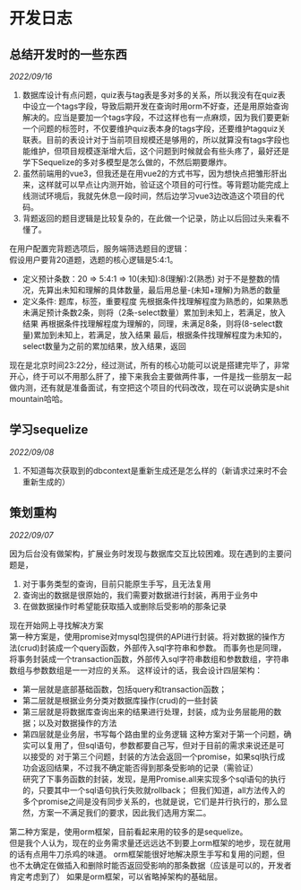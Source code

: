 # 开发日志

## 总结开发时的一些东西

*2022/09/16*

1. 数据库设计有点问题，quiz表与tag表是多对多的关系，所以我没有在quiz表中设立一个tags字段，导致后期开发在查询时用orm不好查，还是用原始查询解决的。应当是要加一个tags字段，不过这样也有一点麻烦，因为我们要更新一个问题的标签时，不仅要维护quiz表本身的tags字段，还要维护tagquiz关联表。目前的表设计对于当前项目规模还是够用的，所以就算没有tags字段也能维护，但项目规模逐渐增大后，这个问题到时候就会有些头疼了，最好还是学下Sequelize的多对多模型是怎么做的，不然后期要爆炸。
2. 虽然前端用的vue3，但我还是在用vue2的方式书写，因为想快点把雏形肝出来，这样就可以早点让内测开始，验证这个项目的可行性。等背题功能完成上线测试环境后，我就先休息一段时间，然后边学习vue3边改造这个项目的代码。
3. 背题返回的题目逻辑是比较复杂的，在此做一个记录，防止以后回过头来看不懂了。

在用户配置完背题选项后，服务端筛选题目的逻辑：  
假设用户要背20道题，选题的核心逻辑是5:4:1。
- 定义预计条数：20 => 5:4:1 => 10(未知):8(理解):2(熟悉)
    对于不是整数的情况，先算出未知和理解的具体数量，最后用总量-(未知+理解)为熟悉的数量
- 定义条件: 题库，标签，重要程度
先根据条件找理解程度为熟悉的，如果熟悉未满足预计条数2条，则将（2条-select数量）累加到未知上，若满足，放入结果
再根据条件找理解程度为理解的，同理，未满足8条，则将(8-select数量)累加到未知上，若满足，放入结果
最后，根据条件找理解程度为未知的，select数量为之前的累加结果，放入结果，返回

现在是北京时间23:22分，经过测试，所有的核心功能可以说是搭建完毕了，非常开心，终于可以不用那么肝了，接下来我会主要做两件事，一件是找一些朋友一起做内测，还有就是准备面试，有空把这个项目的代码改改，现在可以说确实是shit mountain哈哈。

## 学习sequelize

*2022/09/08*

1. 不知道每次获取到的dbcontext是重新生成还是怎么样的（新请求过来时不会重新生成的）

## 策划重构

*2022/09/07*

因为后台没有做架构，扩展业务时发现与数据库交互比较困难。现在遇到的主要问题是，  
1. 对于事务类型的查询，目前只能原生手写，且无法复用
2. 查询出的数据是很原始的，我们需要对数据进行封装，再用于业务中
3. 在做数据操作时希望能获取插入或删除后受影响的那条记录


现在开始网上寻找解决方案    
第一种方案是，使用promise对mysql包提供的API进行封装。将对数据的操作方法(crud)封装成一个query函数，外部传入sql字符串和参数。
而事务也是同理，将事务封装成一个transaction函数，外部传入sql字符串数组和参数数组，字符串数组与参数数组是一一对应的关系。
这样设计的话，我会设计四层架构：  
- 第一层就是底部基础函数，包括query和transaction函数；
- 第二层就是根据业务分类对数据库操作(crud)的一些封装
- 第三层就是将数据库查询出来的结果进行处理，封装，成为业务层能用的数据；以及对数据操作的方法
- 第四层就是业务层，书写每个路由里的业务逻辑
这种方案对于第一个问题，确实可以复用了，但sql语句，参数都要自己写，但对于目前的需求来说还是可以接受的
对于第三个问题，封装的方法会返回一个promise，如果sql执行成功会返回结果，不过我不确定能否得到那条受影响的记录（需验证）  
研究了下事务函数的封装，发现，是用Promise.all来实现多个sql语句的执行的，只要其中一个sql语句执行失败就rollback；
但我们知道，all方法传入的多个promise之间是没有同步关系的，也就是说，它们是并行执行的，那么显然，方案一不满足我们的要求，因此我们选用方案二。

第二种方案是，使用orm框架，目前看起来用的较多的是sequelize。  
但是我个人认为，现在的业务需求量还远远达不到要上orm框架的地步，现在就用的话有点用牛刀杀鸡的味道。
orm框架能很好地解决原生手写和复用的问题，但也不太确定在做插入和删除时能否返回受影响的那条数据（应该是可以的，开发者肯定考虑到了）
如果是orm框架，可以省略掉架构的基础层。